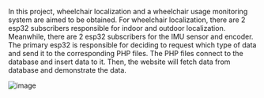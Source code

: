 In this project, wheelchair localization and a wheelchair usage monitoring system are aimed to be obtained. For wheelchair localization, there are 2 esp32 subscribers responsible for indoor and outdoor localization. Meanwhile, there are 2 esp32 subscribers for the IMU sensor and encoder. The primary esp32 is responsible for deciding to request which type of data and send it to the corresponding PHP files. The PHP files connect to the database and insert data to it. Then, the website will fetch data from database and demonstrate the data.

![image](https://github.com/user-attachments/assets/7da17d34-7ab5-469c-9ace-0cacf5f2706a)
